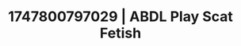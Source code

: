 ---
categories:
- Erotic curves
- Teacher fantasy
- Roleplay fantasies
- Erotic friction
- Bare skin
image: /assets/images/1747800797029.jpg
layout: post
seo:
  description: Featured content with sensual ABDL Play, Scat Fetish. HD images available.
  keywords: ABDL Play, Scat Fetish
  og_image: /assets/images/1747800797029.jpg
  schema_type: VisualArtwork
tags:
- '#1747800797029'
- Scat Fetish
- ABDL Play
title: 1747800797029 | ABDL Play Scat Fetish
---